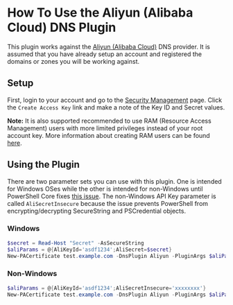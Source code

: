 # How To Use the Aliyun (Alibaba Cloud) DNS Plugin

This plugin works against the [Aliyun (Alibaba Cloud)](https://www.alibabacloud.com/product/dns) DNS provider. It is assumed that you have already setup an account and registered the domains or zones you will be working against.

## Setup

First, login to your account and go to the [Security Management](https://usercenter.console.aliyun.com/#/manage/ak) page. Click the `Create Access Key` link and make a note of the Key ID and Secret values.

**Note:** It is also supported recommended to use RAM (Resource Access Management) users with more limited privileges instead of your root account key. More information about creating RAM users can be found [here](https://www.alibabacloud.com/help/product/28625.htm).

## Using the Plugin

There are two parameter sets you can use with this plugin. One is intended for Windows OSes while the other is intended for non-Windows until PowerShell Core fixes [this issue](https://github.com/PowerShell/PowerShell/issues/1654). The non-Windows API Key parameter is called `AliSecretInsecure` because the issue prevents PowerShell from encrypting/decrypting SecureString and PSCredential objects.

### Windows

```powershell
$secret = Read-Host "Secret" -AsSecureString
$aliParams = @{AliKeyId='asdf1234';AliSecret=$secret}
New-PACertificate test.example.com -DnsPlugin Aliyun -PluginArgs $aliParams
```

### Non-Windows

```powershell
$aliParams = @{AliKeyId='asdf1234';AliSecretInsecure='xxxxxxxx'}
New-PACertificate test.example.com -DnsPlugin Aliyun -PluginArgs $aliParams
```
